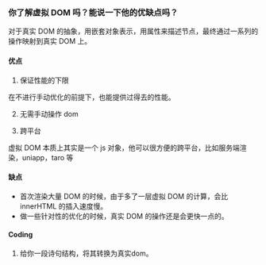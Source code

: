### 你了解虚拟 DOM 吗？能说一下他的优缺点吗？

对于真实 DOM 的抽象，用嵌套对象表示，用属性来描述节点，最终通过一系列的操作映射到真实 DOM 上。

#### 优点

1. 保证性能的下限

在不进行手动优化的前提下，也能提供过得去的性能。

2. 无需手动操作 dom

3. 跨平台

虚拟 DOM 本质上其实是一个 js 对象，他可以很方便的跨平台，比如服务端渲染，uniapp，taro 等

#### 缺点

- 首次渲染大量 DOM 的时候，由于多了一层虚拟 DOM 的计算，会比 innerHTML 的插入速度慢。
- 做一些针对性的优化的时候，真实 DOM 的操作还是会更快一点的。

#### Coding
1. 给你一段诗句结构，将其转换为真实dom。
